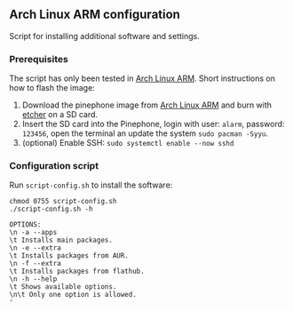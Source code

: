 ## Arch Linux ARM configuration

Script for installing additional software and settings.

### Prerequisites 

The script has only been tested in [Arch Linux ARM](https://github.com/dreemurrs-embedded/Pine64-Arch). Short instructions on how to flash the image:

1. Download the pinephone image from [Arch Linux ARM](https://github.com/dreemurrs-embedded/Pine64-Arch/releases) and burn with [etcher](https://github.com/balena-io/etcher) on a SD card.
2. Insert the SD card into the Pinephone, login with user: `alarm`, password: `123456`, open the terminal an update the system `sudo pacman -Syyu`.
3. (optional) Enable SSH: `sudo systemctl enable --now sshd`

### Configuration script

Run `script-config.sh` to install the software:

```
chmod 0755 script-config.sh
./script-config.sh -h

OPTIONS:
\n -a --apps
\t Installs main packages.
\n -e --extra
\t Installs packages from AUR.
\n -f --extra
\t Installs packages from flathub.
\n -h --help
\t Shows available options.
\n\t Only one option is allowed.
'
```



